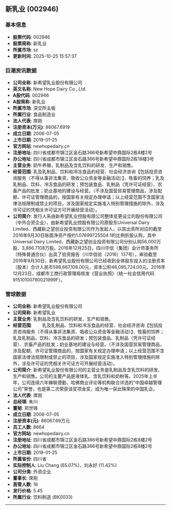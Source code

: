 ## 新乳业 (002946)

### 基本信息

- **股票代码**: 002946
- **股票简称**: 新乳业
- **所属市场**: sz
- **更新时间**: 2025-10-25 15:57:37

### 巨潮资讯数据

- **公司全称**: 新希望乳业股份有限公司
- **英文名称**: New Hope Dairy Co., Ltd.
- **A股代码**: 002946
- **A股简称**: 新乳业
- **所属市场**: 深交所主板
- **所属行业**: 食品制造业
- **法人代表**: 席刚
- **注册资本(万元)**: 86067.6919
- **成立日期**: 2006-07-05
- **上市日期**: 2019-01-25
- **官方网站**: newhopedairy.cn
- **注册地址**: 四川省成都市锦江区金石路366号新希望中鼎国际2栋8楼2号
- **办公地址**: 四川省成都市锦江区金石路366号新希望中鼎国际2栋18楼3号
- **主营业务**: 奶牛养殖，乳制品及含乳饮料的研发、生产和销售。
- **经营范围**: 乳及乳制品、饮料和冷冻食品的经营、社会经济咨询【包括投资咨询服务（不得从事非法集资、吸收公众资金等金融活动）】、牲畜的饲养；乳及乳制品、饮料、冷冻食品的研发；预包装食品、乳制品（凭许可证经营）、农畜产品的批发；奶业基地的建设与经营。（不涉及国营贸易管理商品，涉及配额、许可证管理商品的，按国家有关规定办理申请；以上经营范围不含国家法律法规限制或禁止的项目，涉及国家规定实施准入特别管理措施的除外，涉及许可证的凭相关许可证方可开展经营活动）。
- **公司简介**: 发行人系由新希望乳业控股有限公司整体变更设立的股份有限公司（中外合资企业），由新希望乳业控股有限公司原股东Universal Dairy Limited、西藏新之望创业投资有限公司作为发起人，以其出资所对应的截至2016年9月30日账面净资产按约1.07699725504:1的比例折股认购，其中Universal Dairy Limited、西藏新之望创业投资有限公司分别认购56,000万股、3,866.7108万股。2016年12月25日，四川华信（集团）会计师事务所（特殊普通合伙）出具了验资报告（川华信验（2016）137号），审验截至2016年9月30日，新希望乳业股份有限公司已经收到全体股东投入的注册资本（股本）合计人民币598,667,108.00元，资本公积46,095,724.00元。2016年12月23日，成都市工商行政管理局核发《营业执照》（统一社会信用代码91510100790021999F）。

### 雪球数据

- **公司全称**: 新希望乳业股份有限公司
- **公司简称**: 新希望乳业
- **主营业务**: 乳制品及含乳饮料的研发、生产和销售。
- **经营范围**: 　　乳及乳制品、饮料和冷冻食品的经营、社会经济咨询【包括投资咨询服务（不得从事非法集资、吸收公众资金等金融活动）】、牲畜的饲养；乳及乳制品、饮料、冷冻食品的研发；预包装食品、乳制品（凭许可证经营）、农畜产品的批发；奶业基地的建设与经营。（不涉及国营贸易管理商品，涉及配额、许可证管理商品的，按国家有关规定办理申请；以上经营范围不含国家法律法规限制或禁止的项目，涉及国家规定实施准入特别管理措施的除外，涉及许可证的凭相关许可证方可开展经营活动）。
- **公司简介**: 新希望乳业股份有限公司的主营业务是乳制品及含乳饮料的研发、生产和销售。公司的主要产品是液体乳、含乳饮料和奶粉等。2025年上半年，公司连续六年蝉联德勤、哈佛商业评论等机构联合评选的“中国卓越管理公司”荣誉，也是第二次荣获该奖项金奖，成为唯一获此殊荣的中国乳企。
- **法人代表**: 席刚
- **总经理**: 朱川
- **董秘**: 郑世锋
- **成立日期**: 2006-07-05
- **注册资本(元)**: 86067.69万元
- **员工人数**: 8664
- **官方网站**: newhopedairy.cn
- **注册地址**: 四川省成都市锦江区金石路366号新希望中鼎国际2栋8楼2号
- **办公地址**: 四川省成都市锦江区金石路366号新希望中鼎国际2栋8楼2号
- **上市日期**: 2019-01-25
- **所属省份**: 四川省
- **实际控制人**: Liu Chang (65.07%)，刘永好 (11.42%)
- **公司分类**: 外资企业
- **董事长**: 席刚
- **高管人数**: 16
- **发行价格**: 5.45
- **所属行业**: 饮料制造 (BK0033)

---